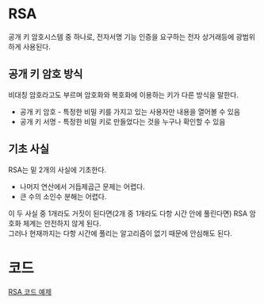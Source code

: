 
# RSA
공개 키 암호시스템 중 하나로, 전자서명 기능 인증을 요구하는 전자 상거래등에 광범위하게 사용된다.

## 공개 키 암호 방식
비대칭 암호라고도 부르며 암호화와 복호화에 이용하는 키가 다른 방식을 말한다.
- 공개 키 암호 - 특정한 비밀 키를 가지고 있는 사용자만 내용을 열어볼 수 있음
- 공개 키 서명 - 특정한 비밀 키로 만들었다는 것을 누구나 확인할 수 있음

## 기초 사실
RSA는 밑 2개의 사실에 기초한다.
- 나머지 연산에서 거듭제곱근 문제는 어렵다.
- 큰 수의 소인수 분해는 어렵다.   

이 두 사실 중 1개라도 거짓이 된다면(2개 중 1개라도 다항 시간 안에 풀린다면) RSA 암호화 체계는 안전하지 않게 된다.   
그러나 현재까지는 다항 시간에 풀리는 알고리즘이 없기 때문에 안심해도 된다.

# 코드
[RSA 코드 예제]()